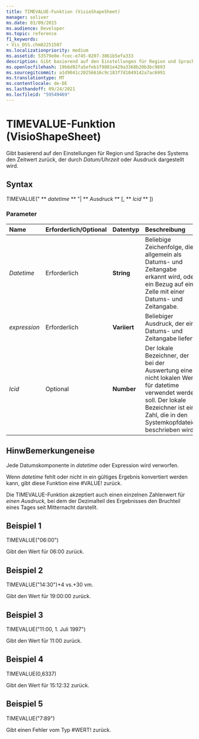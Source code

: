 ```yaml
---
title: TIMEVALUE-Funktion (VisioShapeSheet)
manager: soliver
ms.date: 03/09/2015
ms.audience: Developer
ms.topic: reference
f1_keywords:
- Vis_DSS.chm82251507
ms.localizationpriority: medium
ms.assetid: 53579e0e-fcec-e745-0207-3861b5efa333
description: Gibt basierend auf den Einstellungen für Region und Sprache des Systems den durch datetime oder Expression dargestellten Zeitwert zurück.
ms.openlocfilehash: 19b6d92fa5efeb1f9881e429a3368b20b3bc9893
ms.sourcegitcommit: a1d9041c20256616c9c183f7d1049142a7ac6991
ms.translationtype: MT
ms.contentlocale: de-DE
ms.lasthandoff: 09/24/2021
ms.locfileid: "59549469"
---
```

# <a name="timevalue-function-visioshapesheet"></a>TIMEVALUE-Funktion (VisioShapeSheet)

Gibt basierend auf den Einstellungen für Region und Sprache des Systems den Zeitwert zurück, der durch _Datum/Uhrzeit_ oder Ausdruck dargestellt wird. 
  
## <a name="syntax"></a>Syntax

TIMEVALUE(" ** *datetime* ** "| ** *Ausdruck* ** [, ** *lcid* ** ]) 
  
### <a name="parameters"></a>Parameter

|**Name**|**Erforderlich/Optional**|**Datentyp**|**Beschreibung**|
|:-----|:-----|:-----|:-----|
| _Datetime_ <br/> |Erforderlich  <br/> |**String** <br/> | Beliebige Zeichenfolge, die allgemein als Datums- und Zeitangabe erkannt wird, oder ein Bezug auf eine Zelle mit einer Datums- und Zeitangabe.  <br/> |
| _expression_ <br/> |Erforderlich  <br/> |**Variiert** <br/> | Beliebiger Ausdruck, der eine Datums- und Zeitangabe liefert.  <br/> |
| _lcid_ <br/> |Optional  <br/> |**Number** <br/> |Der lokale Bezeichner, der bei der Auswertung eines nicht lokalen Werts für datetime verwendet werden soll. Der lokale Bezeichner ist eine Zahl, die in den Systemkopfdateien beschrieben wird.  <br/> |
   
## <a name="remarks"></a>HinwBemerkungeneise

Jede Datumskomponente in _datetime_ oder Expression wird verworfen.  
  
Wenn  _datetime_ fehlt oder nicht in ein gültiges Ergebnis konvertiert werden kann, gibt diese Funktion eine #VALUE! zurück. 
  
Die TIMEVALUE-Funktion akzeptiert auch einen einzelnen Zahlenwert für  _einen Ausdruck,_ bei dem der Dezimalteil des Ergebnisses den Bruchteil eines Tages seit Mitternacht darstellt. 
  
## <a name="example-1"></a>Beispiel 1

TIMEVALUE("06:00")
  
Gibt den Wert für 06:00 zurück.
  
## <a name="example-2"></a>Beispiel 2

TIMEVALUE("14:30")+4 vs.+30 vm.
  
Gibt den Wert für 19:00:00 zurück.
  
## <a name="example-3"></a>Beispiel 3

TIMEVALUE("11:00, 1. Juli 1997")
  
Gibt den Wert für 11:00 zurück.
  
## <a name="example-4"></a>Beispiel 4

TIMEVALUE(0,6337)
  
Gibt den Wert für 15:12:32 zurück.
  
## <a name="example-5"></a>Beispiel 5

TIMEVALUE("7:89")
  
Gibt einen Fehler vom Typ #WERT! zurück.
  

